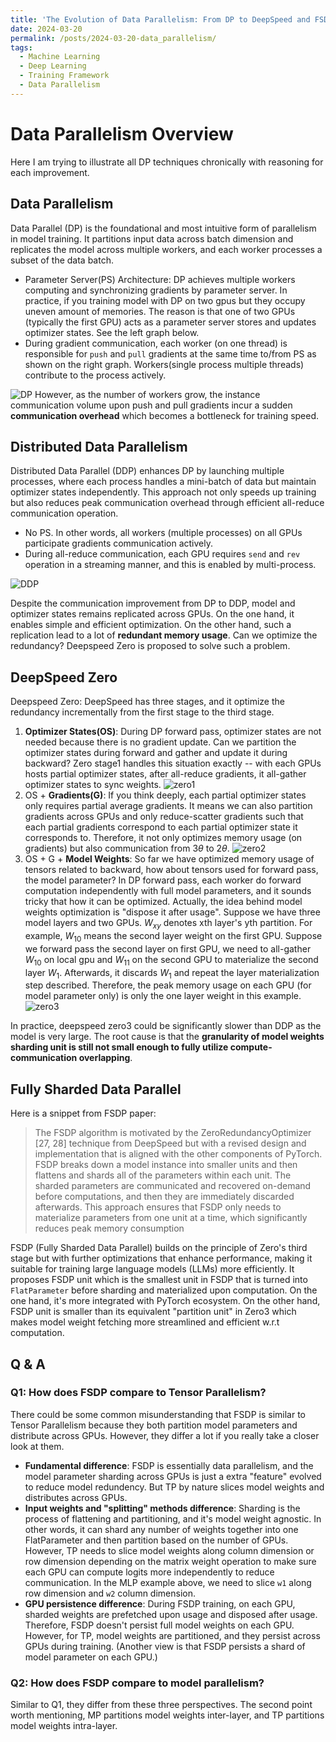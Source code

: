 ```yaml
---
title: 'The Evolution of Data Parallelism: From DP to DeepSpeed and FSDP'
date: 2024-03-20
permalink: /posts/2024-03-20-data_parallelism/
tags:
  - Machine Learning
  - Deep Learning
  - Training Framework
  - Data Parallelism
---
```


# Data Parallelism Overview
Here I am trying to illustrate all DP techniques chronically with reasoning for each improvement.

## Data Parallelism
Data Parallel (DP) is the foundational and most intuitive form of parallelism in model training. It partitions input data across batch dimension and replicates the model across multiple workers, and each worker processes a subset of the data batch.

   * Parameter Server(PS) Architecture: DP achieves multiple workers computing and synchronizing gradients by parameter server. In practice, if you training model with DP on two gpus but they occupy uneven amount of memories. The reason is that one of two GPUs (typically the first GPU) acts as a parameter server stores and updates optimizer states. See the left graph below.
   * During gradient communication, each worker (on one thread) is responsible for `push` and `pull` gradients at the same time to/from PS as shown on the right graph. Workers(single process multiple threads) contribute to the process actively.

![DP](../../images/blogs/dp.png)
However, as the number of workers grow, the instance communication volume upon push and pull gradients incur a sudden **communication overhead** which becomes a bottleneck for training speed.

## Distributed Data Parallelism
Distributed Data Parallel (DDP) enhances DP by launching multiple processes, where each process handles a mini-batch of data but maintain optimizer states independently. This approach not only speeds up training but also reduces peak communication overhead through efficient all-reduce communication operation.
   * No PS. In other words, all workers (multiple processes) on all GPUs participate gradients communication actively.
   * During all-reduce communication, each GPU requires `send` and `rev` operation in a streaming manner, and this is enabled by multi-process. 

![DDP](../../images/blogs/ddp.png)

Despite the communication improvement from DP to DDP, model and optimizer states remains replicated across GPUs. On the one hand, it enables simple and efficient optimization. On the other hand, such a replication lead to a lot of **redundant memory usage**. Can we optimize the redundancy? Deepspeed Zero is proposed to solve such a problem.



## DeepSpeed Zero

Deepspeed Zero: DeepSpeed has three stages, and it optimize the redundancy incrementally from the first stage to the third stage.
   1. **Optimizer States(OS)**: During DP forward pass, optimizer states are not needed because there is no gradient update. Can we partition the optimizer states during forward and gather and update it during backward? Zero stage1 handles this situation exactly -- with each GPUs hosts partial optimizer states, after all-reduce gradients, it all-gather optimizer states to sync weights. ![zero1](../../images/blogs/deepspeed_zero1.png)
   2. OS + **Gradients(G)**: If you think deeply, each partial optimizer states only requires partial average gradients. It means we can also partition gradients across GPUs and only reduce-scatter gradients such that each partial gradients correspond to each partial optimizer state it corresponds to. Therefore, it not only optimizes memory usage (on gradients) but also communication from $3\theta$ to $2\theta$. ![zero2](../../images/blogs/deepspeed_zero2.png)
   3. OS + G + **Model Weights**: So far we have optimized memory usage of tensors related to backward, how about tensors used for forward pass, the model parameter? In DP forward pass, each worker do forward computation independently with full model parameters, and it sounds tricky that how it can be optimized. Actually, the idea behind model weights optimization is "dispose it after usage". Suppose we have three model layers and two GPUs. $W_{xy}$ denotes xth layer's yth partition. For example, $W_{10}$ means the second layer weight on the first GPU. Suppose we forward pass the second layer on first GPU, we need to all-gather $W_{10}$ on local gpu and $W_{11}$ on the second GPU to materialize the second layer $W_{1}$. Afterwards, it discards $W_{1}$ and repeat the layer materialization step described. Therefore, the peak memory usage on each GPU (for model parameter only) is only the one layer weight in this example. ![zero3](../../images/blogs/deepspeed_zero3.png)

In practice, deepspeed zero3 could be significantly slower than DDP as the model is very large. The root cause is that the **granularity of model weights sharding unit is still not small enough to fully utilize compute-communication overlapping**.

## Fully Sharded Data Parallel
Here is a snippet from FSDP paper:
> The FSDP algorithm is motivated by the
ZeroRedundancyOptimizer [27, 28] technique from DeepSpeed but
with a revised design and implementation that is aligned with the
other components of PyTorch. FSDP breaks down a model instance
into smaller units and then flattens and shards all of the parameters
within each unit. The sharded parameters are communicated and
recovered on-demand before computations, and then they are immediately discarded afterwards. This approach ensures that FSDP
only needs to materialize parameters from one unit at a time, which
significantly reduces peak memory consumption

FSDP (Fully Sharded Data Parallel) builds on the principle of Zero's third stage but with further optimizations that enhance performance, making it suitable for training large language models (LLMs) more efficiently. It proposes FSDP unit which is the smallest unit in FSDP that is turned into `FlatParameter` before sharding and materialized upon computation.
On the one hand, it's more integrated with PyTorch ecosystem. On the other hand, FSDP unit is smaller than its equivalent "partition unit" in Zero3 which makes model weight fetching more streamlined and efficient w.r.t computation.




## Q & A

### Q1: How does FSDP compare to Tensor Parallelism? 
There could be some common misunderstanding that FSDP is similar to Tensor Parallelism because they both partition model parameters and distribute across GPUs. However, they differ a lot if you really take a closer look at them.
* **Fundamental difference**: FSDP is essentially data parallelism, and the model parameter sharding across GPUs is just a extra "feature" evolved to reduce model redundency. But TP by nature slices model weights and distributes across GPUs.
* **Input weights and "splitting" methods difference**: Sharding is the process of flattening and partitioning, and it's model weight agnostic. In other words, it can shard any number of weights together into one FlatParameter and then partition based on the number of GPUs. However, TP needs to slice model weights along column dimension or row dimension depending on the matrix weight operation to make sure each GPU can compute logits more independently to reduce communication. In the MLP example above, we need to slice `w1` along row dimension and `w2` column dimension.
* **GPU persistence difference**: During FSDP training, on each GPU, sharded weights are prefetched upon usage and disposed after usage. Therefore, FSDP doesn't persist full model weights on each GPU. However, for TP, model weights are partitioned, and they persist across GPUs during training. (Another view is that FSDP persists a shard of model parameter on each GPU.)


### Q2: How does FSDP compare to model parallelism?
Similar to Q1, they differ from these three perspectives. The second point worth mentioning, MP partitions model weights inter-layer, and TP partitions model weights intra-layer.
